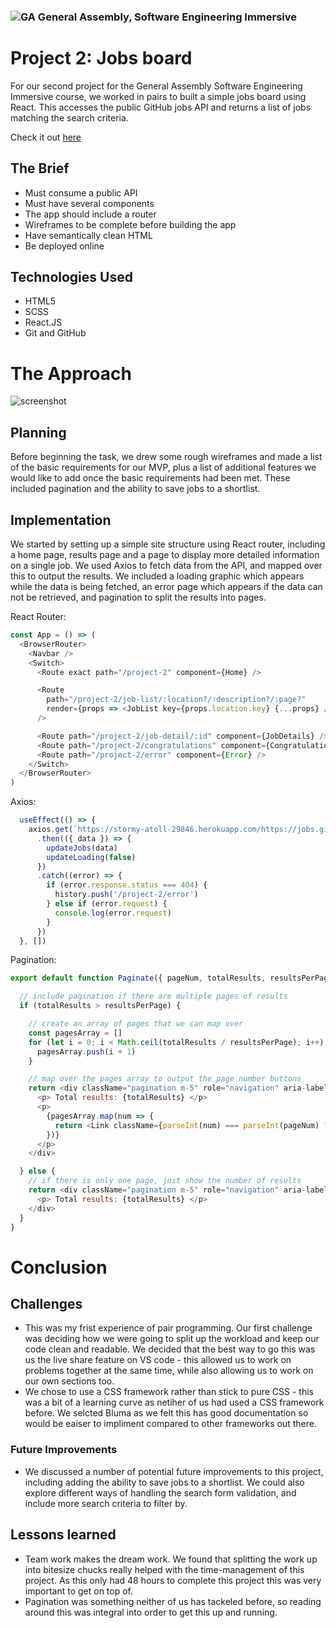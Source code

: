 ### ![GA](https://cloud.githubusercontent.com/assets/40461/8183776/469f976e-1432-11e5-8199-6ac91363302b.png) General Assembly, Software Engineering Immersive

# Project 2: Jobs board

For our second project for the General Assembly Software Engineering Immersive course, we worked in pairs to built a simple jobs board using React. This accesses the public GitHub jobs API and returns a list of jobs matching the search criteria.

Check it out [here](https://ikalff.github.io/project-2/)

## The Brief
- Must consume a public API
- Must have several components
- The app should include a router
- Wireframes to be complete before building the app
- Have semantically clean HTML
- Be deployed online

## Technologies Used
- HTML5
- SCSS
- React.JS
- Git and GitHub

# The Approach

![screenshot](src/images/screenshot.png)

## Planning
Before beginning the task, we drew some rough wireframes and made a list of the basic requirements for our MVP, plus a list of additional features we would like to add once the basic requirements had been met. These included pagination and the ability to save jobs to a shortlist.

## Implementation
We started by setting up a simple site structure using React router, including a home page, results page and a page to display more detailed information on a single job. We used Axios to fetch data from the API, and mapped over this to output the results. We included a loading graphic which appears while the data is being fetched, an error page which appears if the data can not be retrieved, and pagination to split the results into pages.

React Router:
``` js
const App = () => (
  <BrowserRouter>
    <Navbar />
    <Switch>
      <Route exact path="/project-2" component={Home} />

      <Route
        path="/project-2/job-list/:location?/:description?/:page?"
        render={props => <JobList key={props.location.key} {...props} />}
      />

      <Route path="/project-2/job-detail/:id" component={JobDetails} />
      <Route path="/project-2/congratulations" component={Congratulations}/>
      <Route path="/project-2/error" component={Error} />
    </Switch>
  </BrowserRouter>
)
```

Axios:
``` js
  useEffect(() => {
    axios.get(`https://stormy-atoll-29846.herokuapp.com/https://jobs.github.com/positions.json?location=${locationFilter}&description=${jobFilter}`)
      .then(({ data }) => {
        updateJobs(data)
        updateLoading(false)
      })
      .catch((error) => {
        if (error.response.status === 404) {
          history.push('/project-2/error')
        } else if (error.request) {
          console.log(error.request)
        } 
      })
  }, [])
```

Pagination:
```js
export default function Paginate({ pageNum, totalResults, resultsPerPage, locationFilter, jobFilter }) {

  // include pagination if there are multiple pages of results
  if (totalResults > resultsPerPage) {

    // create an array of pages that we can map over
    const pagesArray = []
    for (let i = 0; i < Math.ceil(totalResults / resultsPerPage); i++) {
      pagesArray.push(i + 1)
    }

    // map over the pages array to output the page number buttons
    return <div className="pagination m-5" role="navigation" aria-label="pagination">
      <p> Total results: {totalResults} </p>
      <p>
        {pagesArray.map(num => {
          return <Link className={parseInt(num) === parseInt(pageNum) ? 'pagination-link  is-current' : 'pagination-link'} key={num} to={`/project-2/job-list/${locationFilter ? locationFilter : ''}/${jobFilter ? jobFilter : ''}/${num}`}>{num}</Link>
        })}
      </p>
    </div>

  } else {
    // if there is only one page, just show the number of results
    return <div className="pagination m-5" role="navigation" aria-label="pagination">
      <p> Total results: {totalResults} </p>
    </div>
  }
}
```

# Conclusion

## Challenges 
- This was my frist experience of pair programming. Our first challenge was deciding how we were going to split up the workload and keep our code clean and readable. We decided that the best way to go this was us the live share feature on VS code - this allowed us to work on problems together at the same time, while also allowing us to work on our own sections too.
- We chose to use a CSS framework rather than stick to pure CSS - this was a bit of a learning curve as netiher of us had used a CSS framework before. We selcted Bluma as we felt this has good documentation so would be eaiser to impliment compared to other frameworks out there.

### Future Improvements
- We discussed a number of potential future improvements to this project, including adding the ability to save jobs to a shortlist. We could also explore different ways of handling the search form validation, and include more search criteria to filter by.

## Lessons learned
- Team work makes the dream work. We found that splitting the work up into bitesize chucks really helped with the time-management of this project. As this only had 48 hours to complete this project this was very important to get on top of.
- Pagination was something neither of us has tackeled before, so reading around this was integral into order to get this up and running.
